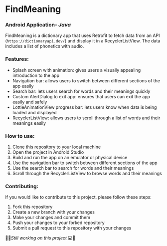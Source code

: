 # FindMeaning
### Android Application- *Java*

FindMeaning is a dictionary app that uses Retrofit to fetch data from an API (`https://dictionaryapi.dev/`) and display it in a RecyclerListView. The data includes a list of phonetics with audio.

### Features:
* Splash screen with animation: gives users a visually appealing introduction to the app
* Navigation bar: allows users to switch between different sections of the app easily
* Search bar: lets users search for words and their meanings quickly
* Custom AlertDialog to exit app: ensures that users can exit the app easily and safely
* LottieAnimationView progress bar: lets users know when data is being loaded and displayed
* RecyclerListView: allows users to scroll through a list of words and their meanings easily

### How to use:
1. Clone this repository to your local machine
2. Open the project in Android Studio
3. Build and run the app on an emulator or physical device
4. Use the navigation bar to switch between different sections of the app
5. Use the search bar to search for words and their meanings
6. Scroll through the RecyclerListView to browse words and their meanings

### Contributing:
If you would like to contribute to this project, please follow these steps:

1. Fork this repository
2. Create a new branch with your changes
4. Make your changes and commit them
5. Push your changes to your forked repository
6. Submit a pull request to this repository with your changes


👩‍💻*Still working on this project* 💻👀
